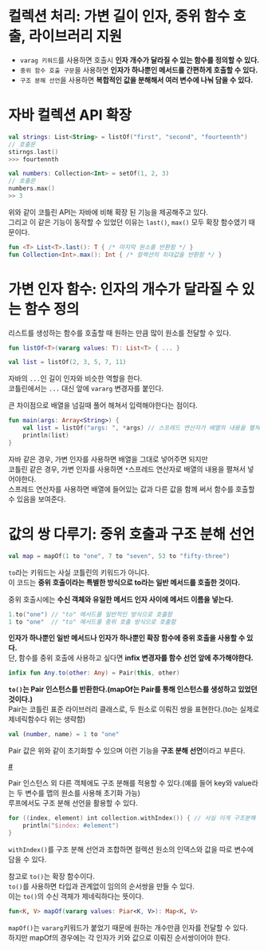 컬렉션 처리: 가변 길이 인자, 중위 함수 호출, 라이브러리 지원
==============================================

* `varag 키워드`를 사용하면 호출시 **인자 개수가 달라질 수 있는 함수를 정의할 수 있다.**      
* `중위 함수 호출 구문`을 사용하면 **인자가 하나뿐인 메서드를 간편하게 호출할 수 있다.**    
* `구조 분해 선언`을 사용하면 **복합적인 값을 분해해서 여러 변수에 나눠 담을 수 있다.**   
   
# 자바 컬렉션 API 확장 

```kt
val strings: List<String> = listOf("first", "second", "fourteenth")   
// 호출문 
stirngs.last()
>>> fourtennth
```
```kt
val numbers: Collection<Int> = setOf(1, 2, 3)
// 호출문 
numbers.max()
>> 3
```   
위와 같이 코틀린 API는 자바에 비해 확장 된 기능을 제공해주고 있다.            
그리고 이 같은 기능이 동작할 수 있었던 이유는 `last()`, `max()` 모두 확장 함수였기 때문이다.             
   
```kt
fun <T> List<T>.last(): T { /* 마지막 원소를 반환함 */ }
fun Collection<Int>.max(): Int { /* 컬렉션의 최대값을 반환함 */ }
```

# 가변 인자 함수: 인자의 개수가 달라질 수 있는 함수 정의
리스트를 생성하는 함수를 호출할 때 원하는 만큼 많이 원소를 전달할 수 있다.  

```kt
fun listOf<T>(vararg values: T): List<T> { ... }
```
```kt
val list = listOf(2, 3, 5, 7, 11)
```
자바의 `...`인 길이 인자와 비슷한 역할을 한다.        
코틀린에서는 `...` 대신 앞에 `vararg` 변경자를 붙인다.      

큰 차이점으로 배열을 넘길때 풀어 해쳐서 입력해야한다는 점이다.   

```kt
fun main(args: Array<String>) {
    val list = listOf("args: ", *args) // 스프레드 연산자가 배열의 내용을 펼쳐준다.    
    println(list)  
}
```
자바 같은 경우, 가변 인자를 사용하면 배열을 그대로 넣어주면 되지만      
코틀린 같은 경우, 가변 인자를 사용하면 `*`스프레드 연산자로 배열의 내용을 펼쳐서 넣어야한다.       
스프레드 연산자를 사용하면 배열에 들어있는 값과 다른 값을 함께 써서 함수를 호출할 수 있음을 보여준다.     

# 값의 쌍 다루기: 중위 호출과 구조 분해 선언
```kt
val map = mapOf(1 to "one", 7 to "seven", 53 to "fifty-three")
```
`to`라는 키워드는 사실 코틀린의 키워드가 아니다.        
이 코드는 **중위 호출이라는 특별한 방식으로 to라는 일반 메서드를 호출한 것이다.**          
   
중위 호출시에는 **수신 객체와 유일한 메서드 인자 사이에 메서드 이름을 넣는다.** 

```kt
1.to("one") // "to" 메서드를 일반적인 방식으로 호출함    
1 to "one"  // "to" 메서드를 중위 호출 방식으로 호출함     
```
**인자가 하나뿐인 일반 메서드나 인자가 하나뿐인 확장 함수에 중위 호출을 사용할 수 있다.**      
단, 함수를 중위 호출에 사용하고 싶다면 **infix 변경자를 함수 선언 앞에 추가해야한다.**      

```kt
infix fun Any.to(other: Any) = Pair(this, other)
```
**`to()`는 Pair 인스턴스를 반환한다.(mapOf는 Pair를 통해 인스턴스를 생성하고 있었던 것이다.)**          
Pair는 코틀린 표준 라이브러리 클래스로, 두 원소로 이뤄진 쌍을 표현한다.(to는 실제로 제네릭함수다 위는 생략함)   
   
```kt   
val (number, name) = 1 to "one"
```       
Pair 값은 위와 같이 초기화할 수 있으며 이런 기능을 **구조 분해 선언**이라고 부른다.          
    
[#](#)   
 
Pair 인스턴스 외 다른 객체에도 구조 분해를 적용할 수 있다.(예를 들어 key와 value라는 두 변수를 맵의 원소를 사용해 초기화 가능)   
루프에서도 구조 분해 선언을 활용할 수 있다. 

```kt
for ((index, element) int collection.withIndex()) { // 사실 이게 구조분해 선언이었다.   
    println("$index: #element")
}
```
`withIndex()`를 구조 분해 선언과 조합하면 컬렉션 원소의 인덱스와 값을 따로 변수에 담을 수 있다.        

참고로 `to()`는 확장 함수이다.      
`to()`를 사용하면 타입과 관계없이 임의의 순서쌍을 만들 수 있다.     
이는 `to()`의 수신 객체가 제네릭하다는 뜻이다.   

```kt
fun<K, V> mapOf(vararg values: Piar<K, V>): Map<K, V>
```
`mapOf()`는 `vararg`키워드가 붙었기 때문에 원하는 개수만큼 인자를 전달할 수 있다.     
하지만 mapOf의 경우에는 각 인자가 키와 값으로 이뤄진 순서쌍이어야 한다.     
